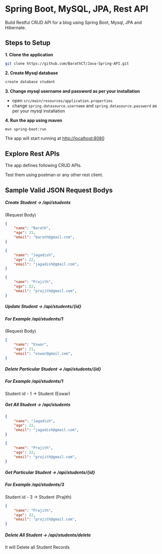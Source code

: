 # Spring Boot, MySQL, JPA, Rest API

Build Restful CRUD API for a blog using Spring Boot, Mysql, JPA and Hibernate.

## Steps to Setup

**1. Clone the application**

```bash
git clone https://github.com/BarathCT/Java-Spring-API.git
```

**2. Create Mysql database**
```bash
create database student
```

**3. Change mysql username and password as per your installation**

+ open `src/main/resources/application.properties`
+ change `spring.datasource.username` and `spring.datasource.password` as per your mysql installation

**4. Run the app using maven**

```bash
mvn spring-boot:run
```
The app will start running at <http://localhost:8080>

## Explore Rest APIs

The app defines following CRUD APIs.


Test them using postman or any other rest client.

## Sample Valid JSON Request Bodys

##### Create Student -> /api/students
(Request Body)
```json
{
	"name": "Barath",
	"age": 21,
	"email": "barath@gmail.com",
}

{
	"name": "Jagadish",
	"age": 22,
	"email": "jagadish@gmail.com",
}

{
	"name": "Prajith",
	"age": 22,
	"email": "prajith@gmail.com",
}
```

##### Update Student -> /api/students/{id}
##### For Example /api/students/1
(Request Body)
```json
{
	"name": "Eswar",
	"age": 21,
	"email": "eswar@gmail.com",
}
```

##### Delete Particular Student -> /api/students/{id}
##### For Example /api/students/1

Student id - 1  -> Student (Eswar)


##### Get All Student -> /api/students
```json
{
	"name": "Jagadish",
	"age": 22,
	"email": "jagadish@gmail.com",
}

{
	"name": "Prajith",
	"age": 22,
	"email": "prajith@gmail.com",
}
```

##### Get Particular Student -> /api/students/{id}
##### For Example /api/students/3

Student id - 3  -> Student (Prajith)

```json
{
	"name": "Prajith",
	"age": 22,
	"email": "prajith@gmail.com",
}
```

##### Delete All Student -> /api/students/delete

It will Delete all Student Records



